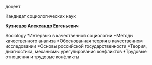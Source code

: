 доцент

Кандидат социологических наук

**Кузнецов Александр Евгеньевич**

Sociology
	*Интервью в качественной социологии
	*Методы качественного анализа
	*Обоснованная теория в качественном исследовании
	*Основы российской государственности
	*Теория, диагностика, механизмы урегулирования конфликтов
	*Трудовые отношения и трудовые конфликты